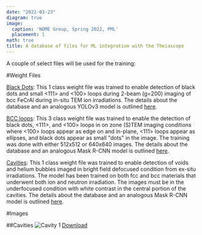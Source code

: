 ```yaml
---
date: "2022-03-23"
diagram: true
image:
  caption: 'NOME Group, Spring 2022, PML'
  placement: 1
math: true
title: A database of files for ML integration with the Theiascope
---
```


A couple of select files will be used for the training:

#Weight Files

<a href="https://www.nomelab.com/files/YOLOv5s_blackdots">Black Dots</a>: This 1 class weight file was trained to enable detection of black dots and small <111> and <100> loops during 2-beam (g=200) imaging of bcc FeCrAl during in-situ TEM ion irradiations. The details about the database and an analogous YOLOv3 model is outlined <a href="https://doi.org/10.1016/j.commatsci.2021.110560">here</a>.

<a href="https://www.nomelab.com/files/YOLOv5s_bccloops">BCC loops</a>: This 3 class weight file was trained to enable the detection of black dots, <111>, and <100> loops in on zone (S)TEM imaging conditions where <100> loops appear as edge on and in-plane, <111> loops appear as ellipses, and black dots appear as small "dots" in the image. The training was done with either 512x512 or 640x640 images. The details about the database and an analogous Mask R-CNN model is outlined <a href="https://doi.org/10.1016/j.xcrp.2022.100876">here</a>.

<a href="https://www.nomelab.com/files/YOLOv5s_blackdots">Cavities</a>: This 1 class weight file was trained to enable detection of voids and helium bubbles imaged in bright field defocused condition from ex-situ irradiations. The model has been trained on both fcc and bcc materials that underwent both ion and neutron irradiation. The images must be in the underfocused condition with white contrast in the central portion of the cavities. The details about the database and an analogous Mask R-CNN model is outlined <a href="https://arxiv.org/abs/2208.01460">here</a>.

#Images

##Cavities
![Cavity 1](https://www.nomelab.com/files/Cavity1.jpg "Image of cavities in irradiated material")
<a href="https://www.nomelab.com/files/Cavity1.jpg">Download</a>



